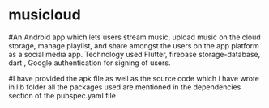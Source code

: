 # musicloud
#An Android app which lets users stream music, upload music on the cloud storage, manage playlist,
and share amongst the users on the app platform as a social media app. Technology used Flutter,
firebase storage-database, dart , Google authentication for signing of users.


#I have provided the apk file as well as the source code which i have wrote 
in  lib folder 
all the packages used are mentioned in the dependencies section of the pubspec.yaml file
